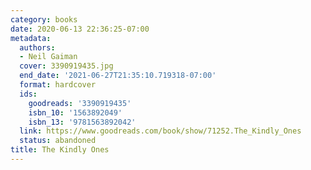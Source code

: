 ```yaml
---
category: books
date: 2020-06-13 22:36:25-07:00
metadata:
  authors:
  - Neil Gaiman
  cover: 3390919435.jpg
  end_date: '2021-06-27T21:35:10.719318-07:00'
  format: hardcover
  ids:
    goodreads: '3390919435'
    isbn_10: '1563892049'
    isbn_13: '9781563892042'
  link: https://www.goodreads.com/book/show/71252.The_Kindly_Ones
  status: abandoned
title: The Kindly Ones
---
```

